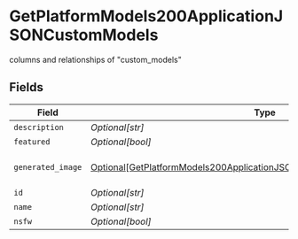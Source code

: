 # GetPlatformModels200ApplicationJSONCustomModels

columns and relationships of "custom_models"


## Fields

| Field                                                                                                                                                                 | Type                                                                                                                                                                  | Required                                                                                                                                                              | Description                                                                                                                                                           |
| --------------------------------------------------------------------------------------------------------------------------------------------------------------------- | --------------------------------------------------------------------------------------------------------------------------------------------------------------------- | --------------------------------------------------------------------------------------------------------------------------------------------------------------------- | --------------------------------------------------------------------------------------------------------------------------------------------------------------------- |
| `description`                                                                                                                                                         | *Optional[str]*                                                                                                                                                       | :heavy_minus_sign:                                                                                                                                                    | N/A                                                                                                                                                                   |
| `featured`                                                                                                                                                            | *Optional[bool]*                                                                                                                                                      | :heavy_minus_sign:                                                                                                                                                    | N/A                                                                                                                                                                   |
| `generated_image`                                                                                                                                                     | [Optional[GetPlatformModels200ApplicationJSONCustomModelsGeneratedImages]](../../models/operations/getplatformmodels200applicationjsoncustommodelsgeneratedimages.md) | :heavy_minus_sign:                                                                                                                                                    | columns and relationships of "generated_images"                                                                                                                       |
| `id`                                                                                                                                                                  | *Optional[str]*                                                                                                                                                       | :heavy_minus_sign:                                                                                                                                                    | N/A                                                                                                                                                                   |
| `name`                                                                                                                                                                | *Optional[str]*                                                                                                                                                       | :heavy_minus_sign:                                                                                                                                                    | N/A                                                                                                                                                                   |
| `nsfw`                                                                                                                                                                | *Optional[bool]*                                                                                                                                                      | :heavy_minus_sign:                                                                                                                                                    | N/A                                                                                                                                                                   |